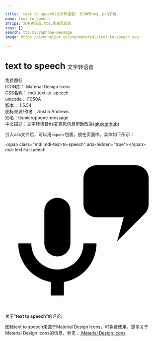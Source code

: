 ```yaml
---

title:  text to speech(文字转语音) ICON转svg、png下载
name: text-to-speech
zhTips: 文字转语音,tts,麦克风信息
tags: []
search: tts,microphone-message
image: https://iconhelper.cn/svg/material/text-to-speech.svg

---
```


# text to speech  <small style="font-size: 60%;font-weight: 100">文字转语音</small>


<div class="detail-page">
<p>
<span><span class="badge-success badge">免费图标</span> </span>
<br/>
<span>
ICON库：
<span class="badge-secondary badge">Material Design Icons</span> 
</span>
<br/>
<span>
CSS名称：
<span class="badge-secondary badge">mdi-text-to-speech</span> 
</span>
<br/>
<span>
unicode：
<span class="badge-secondary badge">F050A</span> 
<copy-btn content='F050A' btn-title=""></copy-btn>
<copy-btn :content='String.fromCodePoint(parseInt("F050A", 16))' btn-title="复制U"></copy-btn>
</span>
<br/>
<span>
版本：
<span class="badge-secondary badge">1.5.54</span> 
</span>
<br/>
<span>图标来源/作者：<span class="badge-light badge">Austin Andrews</span></span> 
<br/>
<span>别名：<span class="badge-light badge">tts</span><span class="badge-light badge">microphone-message</span></span><br/><span class="zh-detail">中文描述：<span class="badge-primary badge">文字转语音</span><span class="badge-primary badge">tts</span><span class="badge-primary badge">麦克风信息</span><span class="help-link"><span>帮助改进</span>(<a href="https://gitee.com/liuwave/icon-helper/edit/master/json/material/text-to-speech.json" target="_blank" rel="noopener noreferrer">gitee</a><a href="https://github.com/liuwave/icon-helper/edit/master/json/material/text-to-speech.json" target="_blank" rel="noopener noreferrer">github</a></span>)</span><br/>
</p>
</div>
<div class="alert alert-dark">
  <i class="mdi mdi-text-to-speech mdi-48px"></i>
  <i class="mdi mdi-text-to-speech mdi-36px"></i>
  <i class="mdi mdi-text-to-speech mdi-24px"></i>
  <i class="mdi mdi-text-to-speech mdi-18px"></i>
</div>
<div>
  <p>引入css文件后，可以用<code>&lt;span&gt;</code>包裹，放在页面中。具体如下所示：    
  </p>
  <div class="alert alert-primary" style="font-size: 14px">
    &lt;span class="mdi mdi-text-to-speech" aria-hidden="true"&gt;&lt;/span&gt;
    <copy-btn content='<span class="mdi mdi-text-to-speech" aria-hidden="true"></span>'></copy-btn>
  </div>
  <div class="alert alert-secondary">
    <i class="mdi mdi-text-to-speech"
    style="font-size: 24px"
    aria-hidden="true"></i> mdi-text-to-speech
    <copy-btn content="mdi-text-to-speech" btn-title="复制图标名称"></copy-btn>
  </div>
</div>
<div id="svg" class="svg-wrap">
<svg xmlns="http://www.w3.org/2000/svg" viewBox="0 0 24 24"><path d="M8,7A2,2 0 0,1 10,9V14A2,2 0 0,1 8,16A2,2 0 0,1 6,14V9A2,2 0 0,1 8,7M14,14C14,16.97 11.84,19.44 9,19.92V22H7V19.92C4.16,19.44 2,16.97 2,14H4A4,4 0 0,0 8,18A4,4 0 0,0 12,14H14M21.41,9.41L17.17,13.66L18.18,10H14A2,2 0 0,1 12,8V4A2,2 0 0,1 14,2H20A2,2 0 0,1 22,4V8C22,8.55 21.78,9.05 21.41,9.41Z" /></svg>
</div>
<detail full-name='mdi-text-to-speech'></detail>
<div class="icon-detail__container">
<p>关于“<b>text to speech</b>”的评论:</p>
</div>
<Vssue title="关于“text to speech”的评论" />    
<div><p>图标text to speech来源于Material Design Icons，可免费使用，更多关于 Material Design Icons的信息，参见：<a target="_blank" href="https://iconhelper.cn/material.html"> Material Design Icons</a>
</p></div>

